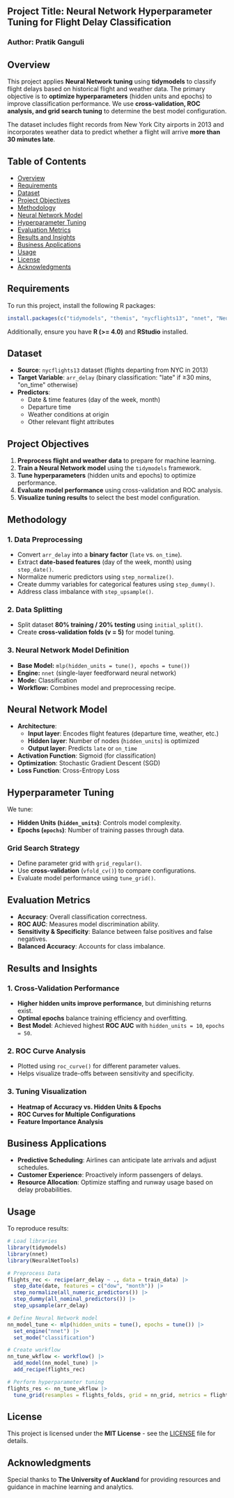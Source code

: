 ## Project Title: Neural Network Hyperparameter Tuning for Flight Delay Classification

### Author: Pratik Ganguli  


## Overview
This project applies **Neural Network tuning** using **tidymodels** to classify flight delays based on historical flight and weather data. The primary objective is to **optimize hyperparameters** (hidden units and epochs) to improve classification performance. We use **cross-validation, ROC analysis, and grid search tuning** to determine the best model configuration.

The dataset includes flight records from New York City airports in 2013 and incorporates weather data to predict whether a flight will arrive **more than 30 minutes late**.

## Table of Contents
- [Overview](#overview)
- [Requirements](#requirements)
- [Dataset](#dataset)
- [Project Objectives](#project-objectives)
- [Methodology](#methodology)
- [Neural Network Model](#neural-network-model)
- [Hyperparameter Tuning](#hyperparameter-tuning)
- [Evaluation Metrics](#evaluation-metrics)
- [Results and Insights](#results-and-insights)
- [Business Applications](#business-applications)
- [Usage](#usage)
- [License](#license)
- [Acknowledgments](#acknowledgments)

## Requirements
To run this project, install the following R packages:
```r
install.packages(c("tidymodels", "themis", "nycflights13", "nnet", "NeuralNetTools"))
```
Additionally, ensure you have **R (>= 4.0)** and **RStudio** installed.

## Dataset
- **Source**: `nycflights13` dataset (flights departing from NYC in 2013)
- **Target Variable**: `arr_delay` (binary classification: "late" if ≥30 mins, "on_time" otherwise)
- **Predictors**:
  - Date & time features (day of the week, month)
  - Departure time
  - Weather conditions at origin
  - Other relevant flight attributes

## Project Objectives
1. **Preprocess flight and weather data** to prepare for machine learning.
2. **Train a Neural Network model** using the `tidymodels` framework.
3. **Tune hyperparameters** (hidden units and epochs) to optimize performance.
4. **Evaluate model performance** using cross-validation and ROC analysis.
5. **Visualize tuning results** to select the best model configuration.

## Methodology
### 1. Data Preprocessing
- Convert `arr_delay` into a **binary factor** (`late` vs. `on_time`).
- Extract **date-based features** (day of the week, month) using `step_date()`.
- Normalize numeric predictors using `step_normalize()`.
- Create dummy variables for categorical features using `step_dummy()`.
- Address class imbalance with `step_upsample()`.

### 2. Data Splitting
- Split dataset **80% training / 20% testing** using `initial_split()`.
- Create **cross-validation folds (v = 5)** for model tuning.

### 3. Neural Network Model Definition
- **Base Model:** `mlp(hidden_units = tune(), epochs = tune())`
- **Engine:** `nnet` (single-layer feedforward neural network)
- **Mode:** Classification
- **Workflow:** Combines model and preprocessing recipe.

## Neural Network Model
- **Architecture**:
  - **Input layer**: Encodes flight features (departure time, weather, etc.)
  - **Hidden layer**: Number of nodes (`hidden_units`) is optimized
  - **Output layer**: Predicts `late` or `on_time`
- **Activation Function**: Sigmoid (for classification)
- **Optimization**: Stochastic Gradient Descent (SGD)
- **Loss Function**: Cross-Entropy Loss

## Hyperparameter Tuning
We tune:
- **Hidden Units (`hidden_units`)**: Controls model complexity.
- **Epochs (`epochs`)**: Number of training passes through data.

### Grid Search Strategy
- Define parameter grid with `grid_regular()`.
- Use **cross-validation** (`vfold_cv()`) to compare configurations.
- Evaluate model performance using `tune_grid()`.

## Evaluation Metrics
- **Accuracy**: Overall classification correctness.
- **ROC AUC**: Measures model discrimination ability.
- **Sensitivity & Specificity**: Balance between false positives and false negatives.
- **Balanced Accuracy**: Accounts for class imbalance.

## Results and Insights
### 1. Cross-Validation Performance
- **Higher hidden units improve performance**, but diminishing returns exist.
- **Optimal epochs** balance training efficiency and overfitting.
- **Best Model**: Achieved highest **ROC AUC** with `hidden_units = 10`, `epochs = 50`.

### 2. ROC Curve Analysis
- Plotted using `roc_curve()` for different parameter values.
- Helps visualize trade-offs between sensitivity and specificity.

### 3. Tuning Visualization
- **Heatmap of Accuracy vs. Hidden Units & Epochs**
- **ROC Curves for Multiple Configurations**
- **Feature Importance Analysis**

## Business Applications
- **Predictive Scheduling**: Airlines can anticipate late arrivals and adjust schedules.
- **Customer Experience**: Proactively inform passengers of delays.
- **Resource Allocation**: Optimize staffing and runway usage based on delay probabilities.

## Usage
To reproduce results:
```r
# Load libraries
library(tidymodels)
library(nnet)
library(NeuralNetTools)

# Preprocess Data
flights_rec <- recipe(arr_delay ~ ., data = train_data) |>
  step_date(date, features = c("dow", "month")) |>
  step_normalize(all_numeric_predictors()) |>
  step_dummy(all_nominal_predictors()) |>
  step_upsample(arr_delay)

# Define Neural Network model
nn_model_tune <- mlp(hidden_units = tune(), epochs = tune()) |>
  set_engine("nnet") |>
  set_mode("classification")

# Create workflow
nn_tune_wkflow <- workflow() |>
  add_model(nn_model_tune) |>
  add_recipe(flights_rec)

# Perform hyperparameter tuning
flights_res <- nn_tune_wkflow |>
  tune_grid(resamples = flights_folds, grid = nn_grid, metrics = flights_metric)
```

## License
This project is licensed under the **MIT License** - see the [LICENSE](LICENSE) file for details.

## Acknowledgments
Special thanks to **The University of Auckland** for providing resources and guidance in machine learning and analytics.


